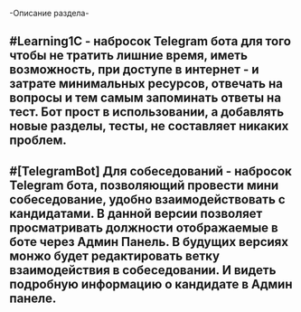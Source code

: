 -Описание раздела-

#Learning1C - набросок Telegram бота для того чтобы не тратить лишние время, иметь возможность, при доступе в интернет - и затрате минимальных ресурсов, отвечать на вопросы и тем самым запоминать ответы на тест. Бот прост в использовании, а добавлять новые разделы, тесты, не составляет никаких проблем.
---
#[TelegramBot] Для собеседований - набросок Telegram бота, позволяющий провести мини собеседование, удобно взаимодействовать с кандидатами. В данной версии позволяет просматривать должности отображаемые в боте через Админ Панель. В будущих версиях монжо будет редактировать ветку взаимодействия в собеседовании. И видеть подробную информацию о кандидате в Админ панеле.
---
